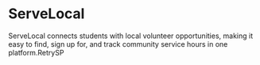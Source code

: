 # ServeLocal
ServeLocal connects students with local volunteer opportunities, making it easy to find, sign up for, and track community service hours in one platform.RetrySP
